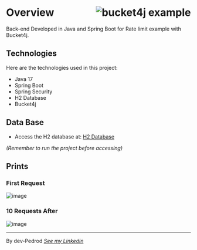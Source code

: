 
# Overview <img align="right" alt="bucket4j example" src="https://user-images.githubusercontent.com/86006066/185798735-23477ab1-f318-4dc9-a4b1-132c92db7c72.png">

Back-end Developed in Java and Spring Boot for Rate limit example with Bucket4j.

## Technologies

Here are the technologies used in this project:

- Java 17
- Spring Boot
- Spring Security
- H2 Database
- Bucket4j

## Data Base

- Access the H2 database at: [H2 Database](http://localhost:8080/h2-console/)
  
 *(Remember to run the project before accessing)*
  
 ## Prints
 
  ### First Request
  ![image](https://user-images.githubusercontent.com/86006066/185798799-5ed6b122-dc9a-44dd-8a0f-4c2c110539ae.png)
  
  ### 10 Requests After
  ![image](https://user-images.githubusercontent.com/86006066/185798869-327142a1-855e-4672-b68f-c43b5e83bbfa.png)
  
---
By dev-Pedrod  [*See my Linkedin*](https://www.linkedin.com/in/pedrooliveiradev/)

